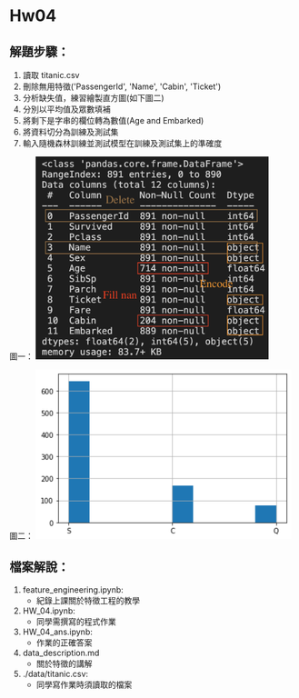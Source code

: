 # Hw04
## 解題步驟：
1. 讀取 titanic.csv
2. 刪除無用特徵('PassengerId', 'Name', 'Cabin', 'Ticket')
3. 分析缺失值，練習繪製直方圖(如下圖二)
4. 分別以平均值及眾數填補
5. 將剩下是字串的欄位轉為數值(Age and Embarked)
6. 將資料切分為訓練及測試集
7. 輸入隨機森林訓練並測試模型在訓練及測試集上的準確度

圖一：
<img src="./titanic.png" alt="titanic" style="zoom:40%;" />

圖二：
<img src="./hist.png" alt="hist" style="zoom:120%;" />

## 檔案解說：

1. feature_engineering.ipynb:
   * 紀錄上課關於特徵工程的教學
4. HW_04.ipynb:
   * 同學需撰寫的程式作業
5. HW_04_ans.ipynb:
   * 作業的正確答案
6. data_description.md
   * 關於特徵的講解
7. ./data/titanic.csv:
   * 同學寫作業時須讀取的檔案